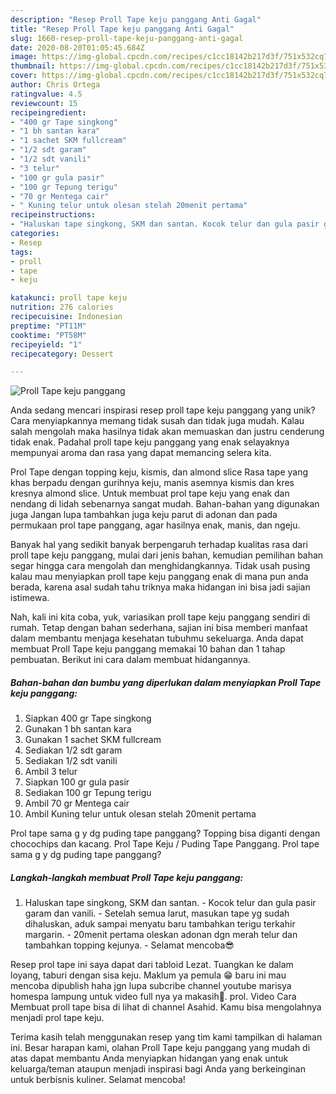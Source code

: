 ```yaml
---
description: "Resep Proll Tape keju panggang Anti Gagal"
title: "Resep Proll Tape keju panggang Anti Gagal"
slug: 1660-resep-proll-tape-keju-panggang-anti-gagal
date: 2020-08-20T01:05:45.684Z
image: https://img-global.cpcdn.com/recipes/c1cc18142b217d3f/751x532cq70/proll-tape-keju-panggang-foto-resep-utama.jpg
thumbnail: https://img-global.cpcdn.com/recipes/c1cc18142b217d3f/751x532cq70/proll-tape-keju-panggang-foto-resep-utama.jpg
cover: https://img-global.cpcdn.com/recipes/c1cc18142b217d3f/751x532cq70/proll-tape-keju-panggang-foto-resep-utama.jpg
author: Chris Ortega
ratingvalue: 4.5
reviewcount: 15
recipeingredient:
- "400 gr Tape singkong"
- "1 bh santan kara"
- "1 sachet SKM fullcream"
- "1/2 sdt garam"
- "1/2 sdt vanili"
- "3 telur"
- "100 gr gula pasir"
- "100 gr Tepung terigu"
- "70 gr Mentega cair"
- " Kuning telur untuk olesan stelah 20menit pertama"
recipeinstructions:
- "Haluskan tape singkong, SKM dan santan. Kocok telur dan gula pasir garam dan vanili. Setelah semua larut, masukan tape yg sudah dihaluskan, aduk sampai menyatu baru tambahkan terigu terkahir margarin. 20menit pertama oleskan adonan dgn merah telur dan tambahkan topping kejunya. Selamat mencoba😎"
categories:
- Resep
tags:
- proll
- tape
- keju

katakunci: proll tape keju 
nutrition: 276 calories
recipecuisine: Indonesian
preptime: "PT11M"
cooktime: "PT58M"
recipeyield: "1"
recipecategory: Dessert

---
```



![Proll Tape keju panggang](https://img-global.cpcdn.com/recipes/c1cc18142b217d3f/751x532cq70/proll-tape-keju-panggang-foto-resep-utama.jpg)

Anda sedang mencari inspirasi resep proll tape keju panggang yang unik? Cara menyiapkannya memang tidak susah dan tidak juga mudah. Kalau salah mengolah maka hasilnya tidak akan memuaskan dan justru cenderung tidak enak. Padahal proll tape keju panggang yang enak selayaknya mempunyai aroma dan rasa yang dapat memancing selera kita.

Prol Tape dengan topping keju, kismis, dan almond slice Rasa tape yang khas berpadu dengan gurihnya keju, manis asemnya kismis dan kres kresnya almond slice. Untuk membuat prol tape keju yang enak dan nendang di lidah sebenarnya sangat mudah. Bahan-bahan yang digunakan juga Jangan lupa tambahkan juga keju parut di adonan dan pada permukaan prol tape panggang, agar hasilnya enak, manis, dan ngeju.

Banyak hal yang sedikit banyak berpengaruh terhadap kualitas rasa dari proll tape keju panggang, mulai dari jenis bahan, kemudian pemilihan bahan segar hingga cara mengolah dan menghidangkannya. Tidak usah pusing kalau mau menyiapkan proll tape keju panggang enak di mana pun anda berada, karena asal sudah tahu triknya maka hidangan ini bisa jadi sajian istimewa.


Nah, kali ini kita coba, yuk, variasikan proll tape keju panggang sendiri di rumah. Tetap dengan bahan sederhana, sajian ini bisa memberi manfaat dalam membantu menjaga kesehatan tubuhmu sekeluarga. Anda dapat membuat Proll Tape keju panggang memakai 10 bahan dan 1 tahap pembuatan. Berikut ini cara dalam membuat hidangannya.

<!--inarticleads1-->

##### Bahan-bahan dan bumbu yang diperlukan dalam menyiapkan Proll Tape keju panggang:

1. Siapkan 400 gr Tape singkong
1. Gunakan 1 bh santan kara
1. Gunakan 1 sachet SKM fullcream
1. Sediakan 1/2 sdt garam
1. Sediakan 1/2 sdt vanili
1. Ambil 3 telur
1. Siapkan 100 gr gula pasir
1. Sediakan 100 gr Tepung terigu
1. Ambil 70 gr Mentega cair
1. Ambil  Kuning telur untuk olesan stelah 20menit pertama


Prol tape sama g y dg puding tape panggang? Topping bisa diganti dengan chocochips dan kacang. Prol Tape Keju / Puding Tape Panggang. Prol tape sama g y dg puding tape panggang? 

<!--inarticleads2-->

##### Langkah-langkah membuat Proll Tape keju panggang:

1. Haluskan tape singkong, SKM dan santan. - Kocok telur dan gula pasir garam dan vanili. - Setelah semua larut, masukan tape yg sudah dihaluskan, aduk sampai menyatu baru tambahkan terigu terkahir margarin. - 20menit pertama oleskan adonan dgn merah telur dan tambahkan topping kejunya. - Selamat mencoba😎


Resep prol tape ini saya dapat dari tabloid Lezat. Tuangkan ke dalam loyang, taburi dengan sisa keju. Maklum ya pemula 😁 baru ini mau mencoba dipublish haha jgn lupa subcribe channel youtube marisya homespa lampung untuk video full nya ya makasih🙏. prol. Video Cara Membuat proll tape bisa di lihat di channel Asahid. Kamu bisa mengolahnya menjadi prol tape keju. 

Terima kasih telah menggunakan resep yang tim kami tampilkan di halaman ini. Besar harapan kami, olahan Proll Tape keju panggang yang mudah di atas dapat membantu Anda menyiapkan hidangan yang enak untuk keluarga/teman ataupun menjadi inspirasi bagi Anda yang berkeinginan untuk berbisnis kuliner. Selamat mencoba!
